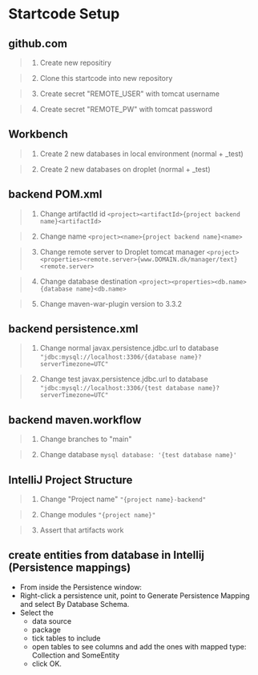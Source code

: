 # Startcode Setup

## github.com
> 1) Create new repositiry

> 2) Clone this startcode into new repository

> 3) Create secret "REMOTE_USER" with tomcat username

> 4) Create secret "REMOTE_PW" with tomcat password

## Workbench
> 1) Create 2 new databases in local environment (normal + _test)

> 2) Create 2 new databases on droplet (normal + _test)

## backend POM.xml
> 1) Change artifactId id
> ```<project><artifactId>{project backend name}<artifactId>```

> 2) Change name
> ```<project><name>{project backend name}<name>```

> 3) Change remote server to Droplet tomcat manager
> ```<project><properties><remote.server>{www.DOMAIN.dk/manager/text}<remote.server>```

> 4) Change database destination
> ```<project><properties><db.name>{database name}<db.name>```

> 5) Change maven-war-plugin version to 3.3.2

## backend persistence.xml
> 1) Change normal javax.persistence.jdbc.url to database
> ```"jdbc:mysql://localhost:3306/{database name}?serverTimezone=UTC"```

> 2) Change test javax.persistence.jdbc.url to database
> ```"jdbc:mysql://localhost:3306/{test database name}?serverTimezone=UTC"```

## backend maven.workflow
>1) Change branches to "main"

> 2) Change database
> ```mysql database: '{test database name}'```

## IntelliJ Project Structure
> 1) Change "Project name"
> ```"{project name}-backend"```

> 2) Change modules
> ```"{project name}"```

>3) Assert that artifacts work

## create entities from database in Intellij (Persistence mappings)
- From inside the Persistence window:
- Right-click a persistence unit, point to Generate Persistence Mapping and select By Database Schema.
- Select the 
  - data source 
  - package
  - tick tables to include
  - open tables to see columns and add the ones with mapped type: Collection<SomeEntity> and SomeEntity
  - click OK.
